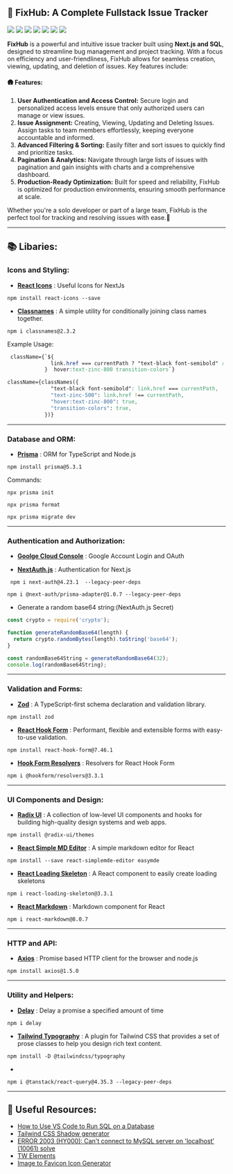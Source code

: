 ## 🐞 FixHub: A Complete Fullstack Issue Tracker

![](https://img.shields.io/badge/TypeScript-007ACC?style=for-the-badge&logo=typescript&logoColor=white) ![](https://img.shields.io/badge/Next.js-000000?style=for-the-badge&logo=next.js&logoColor=white) ![](https://img.shields.io/badge/Tailwind_CSS-38B2AC?style=for-the-badge&logo=tailwind-css&logoColor=white) ![](https://img.shields.io/badge/React-61DAFB?style=for-the-badge&logo=react&logoColor=black) ![](https://img.shields.io/badge/Prisma-3982CE?style=for-the-badge&logo=Prisma&logoColor=white) ![](https://img.shields.io/badge/Radix_UI-6200EE?style=for-the-badge&logo=radix-ui&logoColor=white) ![](https://img.shields.io/badge/NextAuth.js-000000?style=for-the-badge&logo=next.js&logoColor=white)

**FixHub** is a powerful and intuitive issue tracker built using **Next.js and SQL**, designed to streamline bug management and project tracking. With a focus on efficiency and user-friendliness, FixHub allows for seamless creation, viewing, updating, and deletion of issues. Key features include:

#### 🛖 Features:

1. **User Authentication and Access Control:** Secure login and personalized access levels ensure that only authorized users can manage or view issues.
2. **Issue Assignment:** Creating, Viewing, Updating and Deleting Issues. Assign tasks to team members effortlessly, keeping everyone accountable and informed.
3. **Advanced Filtering & Sorting:** Easily filter and sort issues to quickly find and prioritize tasks.
4. **Pagination & Analytics:** Navigate through large lists of issues with pagination and gain insights with charts and a comprehensive dashboard.
5. **Production-Ready Optimization:** Built for speed and reliability, FixHub is optimized for production environments, ensuring smooth performance at scale.

Whether you're a solo developer or part of a large team, FixHub is the perfect tool for tracking and resolving issues with ease.🐞

<hr>

## 📚 Libaries:

### Icons and Styling:

- **[React Icons](https://react-icons.github.io/react-icons/)** : Useful Icons for NextJs

```
npm install react-icons --save
```

- **[Classnames](https://www.npmjs.com/package/classnames)** : A simple utility for conditionally joining class names together.

```
npm i classnames@2.3.2
```

Example Usage:

```css
 className={`${
              link.href === currentPath ? "text-black font-semibold" : "text-zinc-500"
            }  hover:text-zinc-800 transition-colors`}
```

```css
className={classNames({
              "text-black font-semibold": link.href === currentPath,
              "text-zinc-500": link.href !== currentPath,
              "hover:text-zinc-800": true,
              "transition-colors": true,
            })}
```

<hr>

### Database and ORM:

- **[Prisma](https://www.prisma.io/)** : ORM for TypeScript and Node.js

```
npm install prisma@5.3.1
```

Commands:

```
npx prisma init
```

```
npx prisma format
```

```
npx prisma migrate dev
```

<hr>

### Authentication and Authorization:

- **[Goolge Cloud Console](https://console.cloud.google.com/welcome?project=issuetracker-431504)** : Google Account Login and OAuth

- **[NextAuth.js](https://next-auth.js.org/)** : Authentication for Next.js

```
 npm i next-auth@4.23.1  --legacy-peer-deps
```
```
npm i @next-auth/prisma-adapter@1.0.7 --legacy-peer-deps
```

- Generate a random base64 string:(NextAuth.js Secret)

```javascript
const crypto = require('crypto');

function generateRandomBase64(length) {
  return crypto.randomBytes(length).toString('base64');
}

const randomBase64String = generateRandomBase64(32);
console.log(randomBase64String);
```

<hr>

### Validation and Forms:

- **[Zod](https://zod.dev/)** : A TypeScript-first schema declaration and validation library.

```
npm install zod
```

- **[React Hook Form](https://react-hook-form.com/)** : Performant, flexible and extensible forms with easy-to-use validation.

```
npm install react-hook-form@7.46.1
```

- **[Hook Form Resolvers](https://www.npmjs.com/package/@hookform/resolvers)** : Resolvers for React Hook Form

```
npm i @hookform/resolvers@3.3.1
```

<hr>

### UI Components and Design:

- **[Radix UI](https://www.radix-ui.com/themes/docs/overview/getting-started)** : A collection of low-level UI components and hooks for building high-quality design systems and web apps.

```
npm install @radix-ui/themes
```

- **[React Simple MD Editor](https://www.npmjs.com/package/react-simplemde-editor)** : A simple markdown editor for React

```
npm install --save react-simplemde-editor easymde
```

- **[React Loading Skeleton](https://www.npmjs.com/package/react-loading-skeleton)** : A React component to easily create loading skeletons

```
npm i react-loading-skeleton@3.3.1
```

- **[React Markdown](https://www.npmjs.com/package/react-markdown)** : Markdown component for React

```
npm i react-markdown@8.0.7
```

<hr>

### HTTP and API:

- **[Axios](https://axios-http.com/docs/intro)** : Promise based HTTP client for the browser and node.js

```
npm install axios@1.5.0
```

<hr>

### Utility and Helpers:

- **[Delay](https://www.npmjs.com/package/delay)** : Delay a promise a specified amount of time

```
npm i delay
```

- **[Tailwind Typography](https://www.npmjs.com/package/@tailwindcss/typography)** : A plugin for Tailwind CSS that provides a set of prose classes to help you design rich text content.

```
npm install -D @tailwindcss/typography
```

-
```
npm i @tanstack/react-query@4.35.3 --legacy-peer-deps
```

<hr>

## 🔗 Useful Resources:

- [How to Use VS Code to Run SQL on a Database](https://www.youtube.com/watch?v=C0y35FpiLRAs)
- [Tailwind CSS Shadow generator](https://ui.aceternity.com/tools/box-shadows)
- [ERROR 2003 (HY000): Can't connect to MySQL server on 'localhost' (10061) solve](https://youtu.be/9haB3XP3FME?si=RrDhuNMpWIx27Gcd)
- [TW Elements](https://tw-elements.com/)
- [Image to Favicon Icon Generator](https://favicon.io/favicon-converter/)
